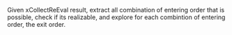 Given xCollectReEval result, extract all combination of entering order that is
possible, check if its realizable, and explore for each combintion of entering
order, the exit order. 

